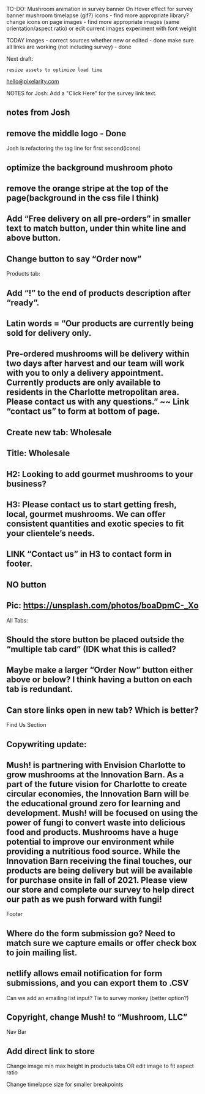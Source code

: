 TO-DO:
Mushroom animation in survey banner
On Hover effect for survey banner
mushroom timelapse (gif?)
icons - find more appropriate library? change icons on page
images - find more appropriate images (same orientation/aspect ratio) or edit current images
experiment with font weight


TODAY
images - correct sources whether new or edited - done 
make sure all links are working (not including survey) - done 

Next draft: 

    resize assets to optimize load time
    
hello@pixelarity.com

NOTES for Josh:
Add a "Click Here" for the survey link text.

## notes from Josh 

## remove the middle logo - Done 

Josh is refactoring the tag line for first second(icons)

## optimize the background mushroom photo

## remove the orange stripe at the top of the page(background in the css file I think)


## Add “Free delivery on all pre-orders” in smaller text to match button, under thin white line and above button.

 ## Change button to say “Order now”

Products tab:

 ## Add “!” to the end of products description after “ready”.

## Latin words = “Our products are currently being sold for delivery only. 

## Pre-ordered mushrooms will be delivery within two days after harvest and our team will work with you to only a delivery appointment. Currently products are only available to residents in the Charlotte metropolitan area. Please contact us with any questions.” ~~ Link “contact us” to form at bottom of page.

## Create new tab: Wholesale

## Title: Wholesale

## H2: Looking to add gourmet mushrooms to your business?

## H3: Please contact us to start getting fresh, local, gourmet mushrooms. We can offer consistent quantities and exotic species to fit your clientele’s needs.

## LINK “Contact us” in H3 to contact form in footer.

## NO button

## Pic: https://unsplash.com/photos/boaDpmC-_Xo

All Tabs:
  ##  Should the store button be placed outside the “multiple tab card” (IDK what this is called?

## Maybe make a larger “Order Now” button either above or below? I think having a button on each tab is redundant. 
  ##  Can store links open in new tab? Which is better?


Find Us Section

## Copywriting update:

## Mush! is partnering with Envision Charlotte to grow mushrooms at the Innovation Barn. As a part of the future vision for Charlotte to create circular economies, the Innovation Barn will be the educational ground zero for learning and development. Mush! will be focused on using the power of fungi to convert waste into delicious food and products. Mushrooms have a huge potential to improve our environment while providing a nutritious food source. While the Innovation Barn receiving the final touches, our products are being delivery but will be available for purchase onsite in fall of 2021. Please view our store and complete our survey to help direct our path as we push forward with fungi!

Footer

## Where do the form submission go? Need to match sure we capture emails or offer check box to join mailing list.
  ##  netlify allows email notification for form submissions, and you can export them to .CSV 

Can we add an emailing list input? Tie to survey monkey (better option?)
        

## Copyright, change Mush! to “Mushroom, LLC”

Nav Bar

## Add direct link to store

Change image min max height in products tabs OR edit image to fit aspect ratio

Change timelapse size for smaller breakpoints